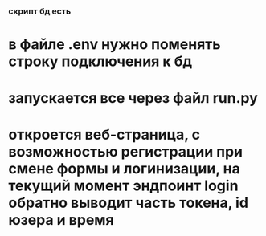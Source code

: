 ### скрипт бд есть
# в файле .env нужно поменять строку подключения к бд  
# запускается все через файл run.py 
# откроется веб-страница, с возможностью регистрации при смене формы и логинизации, на текущий момент эндпоинт login обратно выводит часть токена, id юзера и время
